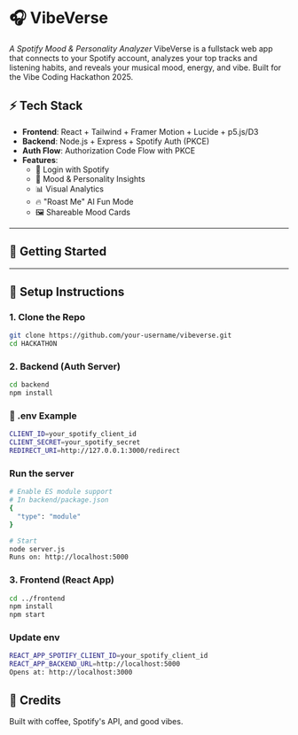 # 🎧 VibeVerse 
*A Spotify Mood & Personality Analyzer*
VibeVerse is a fullstack web app that connects to your Spotify account, analyzes your top tracks and listening habits, and reveals your musical mood, energy, and vibe. Built for the Vibe Coding Hackathon 2025.

## ⚡ Tech Stack

- **Frontend**: React + Tailwind + Framer Motion + Lucide + p5.js/D3
- **Backend**: Node.js + Express + Spotify Auth (PKCE)
- **Auth Flow**: Authorization Code Flow with PKCE
- **Features**:
  - 🎵 Login with Spotify
  - 🌈 Mood & Personality Insights
  - 📊 Visual Analytics
  - 🔥 "Roast Me" AI Fun Mode
  - 🖼 Shareable Mood Cards

---

## 🚀 Getting Started

---

## 🧪 Setup Instructions
### 1. Clone the Repo

```bash
git clone https://github.com/your-username/vibeverse.git
cd HACKATHON
```
### 2. Backend (Auth Server)
```bash
cd backend
npm install
```
### 🔐 .env Example
```bash
CLIENT_ID=your_spotify_client_id
CLIENT_SECRET=your_spotify_secret
REDIRECT_URI=http://127.0.0.1:3000/redirect
```
### Run the server
```bash 
# Enable ES module support
# In backend/package.json
{
  "type": "module"
}

# Start
node server.js
Runs on: http://localhost:5000
```
### 3. Frontend (React App)
```bash
cd ../frontend
npm install
npm start
```
### Update env
```bash
REACT_APP_SPOTIFY_CLIENT_ID=your_spotify_client_id
REACT_APP_BACKEND_URL=http://localhost:5000
Opens at: http://localhost:3000
```

## 🧙 Credits
Built with coffee, Spotify's API, and good vibes.